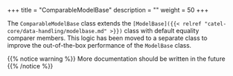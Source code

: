 +++
title = "ComparableModelBase" 
description = ""
weight = 50
+++

The `ComparableModelBase` class extends the `[ModelBase]({{< relref "catel-core/data-handling/modelbase.md" >}})` class with default equality comparer members. This logic has been moved to a separate class to improve the out-of-the-box performance of the `ModelBase` class.

{{% notice warning %}}
More documentation should be written in the future
{{% /notice %}}